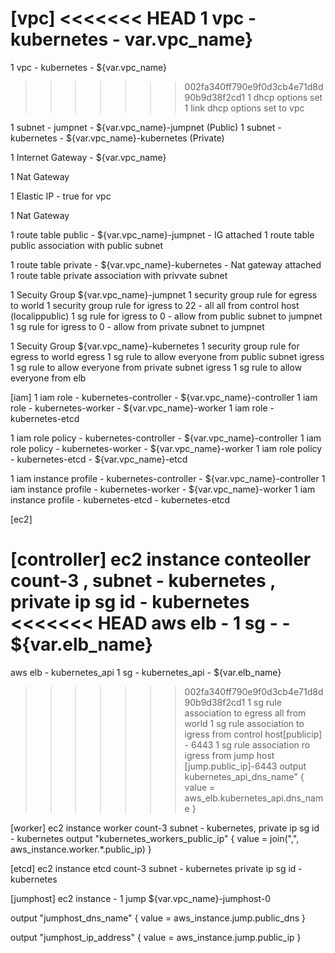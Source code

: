[vpc]
<<<<<<< HEAD
1 vpc - kubernetes  - var.vpc_name}
=======
1 vpc - kubernetes  - ${var.vpc_name}
>>>>>>> 002fa340ff790e9f0d3cb4e71d8d90b9d38f2cd1
1 dhcp options set
1 link dhcp options set to vpc

1 subnet - jumpnet   - ${var.vpc_name}-jumpnet   (Public)
1 subnet - kubernetes - ${var.vpc_name}-kubernetes (Private)

1 Internet Gateway  - ${var.vpc_name}

1 Nat Gateway

1 Elastic IP - true for vpc

1 Nat Gateway

1 route table  public  - ${var.vpc_name}-jumpnet   - IG attached
1 route table public association with public subnet

1 route table private - ${var.vpc_name}-kubernetes   - Nat gateway attached
1 route table private association with privvate subnet

1 Secuity Group ${var.vpc_name}-jumpnet
1 security group rule for egress to world
1 security group rule for igress to 22 - all all from control host (localippublic)
1 sg rule for igress to 0 - allow from public subnet to jumpnet
1 sg rule for igress to 0 - allow from private subnet to jumpnet

1 Secuity Group ${var.vpc_name}-kubernetes
1 security group rule for egress to world    egress
1 sg rule to allow everyone from public subnet igress
1 sg rule to allow everyone from private subnet igress
1 sg rule to allow everyone from elb



[iam]
1 iam role - kubernetes-controller - ${var.vpc_name}-controller
1 iam role - kubernetes-worker - ${var.vpc_name}-worker
1 iam role - kubernetes-etcd
 


1 iam role policy - kubernetes-controller - ${var.vpc_name}-controller
1 iam role policy - kubernetes-worker - ${var.vpc_name}-worker
1 iam role policy - kubernetes-etcd - ${var.vpc_name}-etcd

1 iam instance profile - kubernetes-controller - ${var.vpc_name}-controller
1 iam instance profile - kubernetes-worker - ${var.vpc_name}-worker
1 iam instance profile - kubernetes-etcd - kubernetes-etcd




[ec2]

[controller]
ec2 instance conteoller   count-3 , subnet - kubernetes , private ip  sg id - kubernetes
<<<<<<< HEAD
aws elb - 
1 sg -   - ${var.elb_name}
=======
aws elb - kubernetes_api
1 sg - kubernetes_api  - ${var.elb_name}
>>>>>>> 002fa340ff790e9f0d3cb4e71d8d90b9d38f2cd1
1 sg rule association to egress all from world 
1 sg rule association to igress from control host[publicip] - 6443
1 sg rule association ro igress from jump host [jump.public_ip]-6443
output kubernetes_api_dns_name" {
  value = aws_elb.kubernetes_api.dns_name
} 



[worker]
ec2 instance worker count-3 subnet - kubernetes, private ip  sg id - kubernetes
output "kubernetes_workers_public_ip" {
  value = join(",", aws_instance.worker.*.public_ip)
}	


[etcd]
ec2 instance etcd count-3 subnet - kubernetes private ip sg id - kubernetes


[jumphost]
ec2 instance - 1 jump ${var.vpc_name}-jumphost-0

output "jumphost_dns_name" {
  value = aws_instance.jump.public_dns
}

output "jumphost_ip_address" {
  value = aws_instance.jump.public_ip
}







